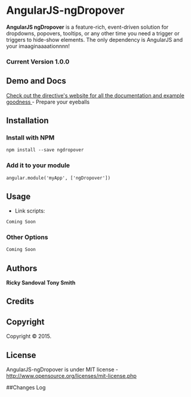 AngularJS-ngDropover
=================

**AngularJS ngDropover** is a feature-rich, event-driven solution for dropdowns, popovers, tooltips, or any other time you need a trigger or triggers to hide-show elements. The only dependency is AngularJS and your imaaginaaaationnnn!

### Current Version 1.0.0

## Demo and Docs
[Check out the directive's website for all the documentation and example goodness ](http://verical.github.io/#/ngDropover) - Prepare your eyeballs

## Installation

### Install with NPM
```html
npm install --save ngdropover
```

### Add it to your module
```html
angular.module('myApp', ['ngDropover'])
```


## Usage

* Link scripts:

```html
Coming Soon
```


### Other Options

```html
Coming Soon
```

		
## Authors
**Ricky Sandoval**
**Tony Smith**

## Credits


## Copyright
Copyright © 2015.

## License 
AngularJS-ngDropover is under MIT license - http://www.opensource.org/licenses/mit-license.php

##Changes Log
